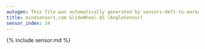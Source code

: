 ```yaml
---
autogen: This file was automatically generated by sensors-defs-to-markdown.py
title: mindsensors.com GlideWheel-AS (AngleSensor)
sensor_index: 34
---
```


{% include sensor.md %}
